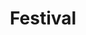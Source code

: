 ---
title: Festival
description: WordPress plugin for managing events
external_url: https://github.com/samhermes/festival-event-manager
github_url: https://github.com/samhermes/festival-event-manager
order: 2
---